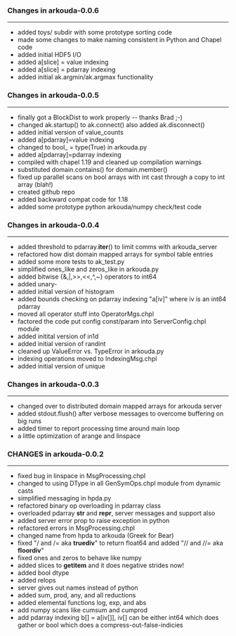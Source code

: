 ### Changes in arkouda-0.0.6
------------------------
 * added toys/ subdir with some prototype sorting code
 * made some changes to make naming consistent in Python and Chapel code
 * added initial HDF5 I/O
 * added a[slice] = value indexing
 * added a[slice] = pdarray indexing
 * added initial ak.argmin/ak.argmax functionality
 

### Changes in arkouda-0.0.5
------------------------
 * finally got a BlockDist to work properly -- thanks Brad ;-)
 * changed ak.startup() to ak.connect() also added ak.disconnect()
 * added initial version of value_counts
 * added a[pdarray]=value indexing
 * changed to bool_ = type(True) in arkouda.py
 * added a[pdarray]=pdarray indexing
 * compiled with chapel 1.19 and cleaned up compilation warnings
 * substituted domain.contains() for domain.member()
 * fixed up parallel scans on bool arrays with int cast through a copy to int array (blah!)
 * created github repo
 * added backward compat code for 1.18
 * added some prototype python arkouda/numpy check/test code


### Changes in arkouda-0.0.4
------------------------
 * added threshold to pdarray.__iter__() to limit comms with arkouda_server
 * refactored how dist domain mapped arrays for symbol table entries
 * added some more tests to ak_test.py
 * simplified ones_like and zeros_like in arkouda.py
 * added bitwise {&,|,>>,<<,^,~} operators to int64
 * added unary-
 * added initial version of histogram
 * added bounds checking on pdarray indexing "a[iv]" where iv is an int64 pdarray
 * moved all operator stuff into OperatorMgs.chpl
 * factored the code put config const/param into ServerConfig.chpl module
 * added initital version of in1d
 * added initial version of randint
 * cleaned up ValueError vs. TypeError in arkouda.py
 * indexing operations moved to IndexingMsg.chpl
 * added initial version of unique


### Changes in arkouda-0.0.3
------------------------
 * changed over to distributed domain mapped arrays for arkouda server
 * added stdout.flush() after verbose messages to overcome buffering on big runs
 * added timer to report processing time around main loop
 * a little optimization of arange and linspace


### CHANGES in arkouda-0.0.2
------------------------
 * fixed bug in linspace in MsgProcessing.chpl
 * changed to using DType in all GenSymOps.chpl module from dynamic casts
 * simplified messaging in hpda.py
 * refactored binary op overloading in pdarray class
 * overloaded pdarray __str__ and __repr__, server messages and support also
 * added server error prop to raise exception in python 
 * refactored errors in MsgProcessing.chpl
 * changed name from hpda to arkouda (Greek for Bear)
 * fixed "/ and /= aka __truediv__" to return float64 and added "// and //= aka __floordiv__"
 * fixed ones and zeros to behave like numpy
 * added slices to __getitem__ and it does negative strides now!
 * added bool dtype
 * added relops
 * server gives out names instead of python
 * added sum, prod, any, and all reductions
 * added elemental functions log, exp, and abs
 * add numpy scans like cumsum and cumprod
 * add pdarray indexing b[] = a[iv[]],
   iv[] can be either int64 which does gather or bool which does a compress-out-false-indicies

